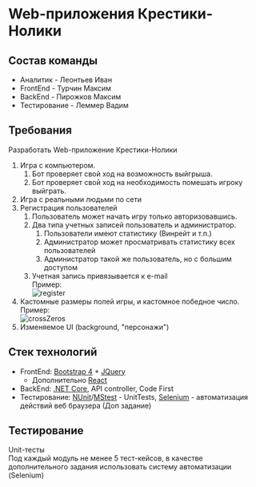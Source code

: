 # Web-приложения Крестики-Нолики

## Состав команды
+ Аналитик - Леонтьев Иван
+ FrontEnd - Турчин Максим
+ BackEnd - Пирожков Максим
+ Тестирование - Леммер Вадим

## Требования
  Разработать Web-приложение Крестики-Нолики
  1. Игра с компьютером.
      1.  Бот проверяет свой ход на возможность выйгрыша.
      2.  Бот проверяет свой ход на необходимость помешать игроку выйграть.
  2. Игра с реальными людьми по сети
  3. Регистрация пользователей
      1.  Пользователь может начать игру только авторизовавшись.
      2.  Два типа учетных записей пользователь и администратор.
          1. Пользователи имеют статистику (Винрейт и т.п.)
          2. Администратор может просматривать статистику всех пользователей
          3. Администратор такой же пользователь, но с большим доступом
       3.  Учетная запись привязывается к e-mail
  <br/>Пример:<br/>
  ![register](https://w3hubs.com/wp-content/uploads/2018/09/Login-and-Registration-Form-In-Bootstrap-4-1024x495.jpg)
  4.  Кастомные размеры полей игры, и кастомное победное число.
  <br/>Пример:<br/>
  ![crossZeros](https://monateka.com/images/112180.jpg)
  5.  Изменяемое UI (background, "персонажи")
  
## Стек технологий
  + FrontEnd: [Bootstrap 4](https://bootstrap-4.ru/) + [JQuery](https://jquery.com/) 
    + Дополнительно [React](https://reactjs.org/)
  + BackEnd: [.NET Core](https://docs.microsoft.com/ru-ru/dotnet/core/), API controller, Code First
  + Тестирование: [NUnit](https://nunit.org/)/[MStest](https://docs.microsoft.com/ru-ru/dotnet/core/testing/unit-testing-with-mstest) - UnitTests, [Selenium](https://www.seleniumhq.org) - автоматизация действий веб браузера (Доп задание)
  
## Тестирование
   Unit-тесты </br>
   Под каждый модуль не менее 5 тест-кейсов, в качестве дополнительного задания использовать систему автоматизации (Selenium) 

